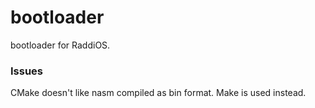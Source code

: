 # bootloader
bootloader for RaddiOS.

### Issues
CMake doesn't like nasm compiled as bin format. Make is used instead.

